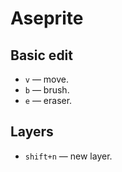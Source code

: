 # Aseprite 

## Basic edit

* `v` — move.
* `b` — brush.
* `e` — eraser.

## Layers

* `shift+n` — new layer. 